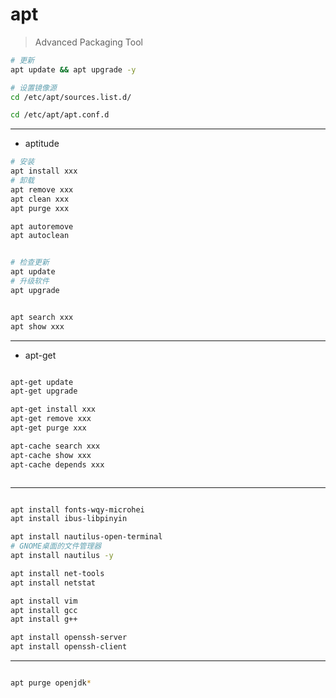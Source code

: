 # apt
> Advanced Packaging Tool



```sh
# 更新
apt update && apt upgrade -y

# 设置镜像源
cd /etc/apt/sources.list.d/

cd /etc/apt/apt.conf.d
```
---
- aptitude
```sh
# 安装
apt install xxx
# 卸载
apt remove xxx
apt clean xxx
apt purge xxx

apt autoremove
apt autoclean


# 检查更新
apt update
# 升级软件
apt upgrade


apt search xxx
apt show xxx


```

---
- apt-get

```sh

apt-get update
apt-get upgrade

apt-get install xxx
apt-get remove xxx
apt-get purge xxx

apt-cache search xxx
apt-cache show xxx
apt-cache depends xxx



```




---

```sh

apt install fonts-wqy-microhei
apt install ibus-libpinyin

apt install nautilus-open-terminal
# GNOME桌面的文件管理器
apt install nautilus -y

apt install net-tools
apt install netstat

apt install vim
apt install gcc
apt install g++

apt install openssh-server
apt install openssh-client
```

---


```sh

apt purge openjdk*


```



